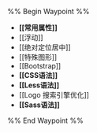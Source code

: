 %% Begin Waypoint %%
- **[[常用属性]]**
- [[浮动]]
- [[绝对定位居中]]
- [[特殊图形]]
- [[Bootstrap]]
- **[[CSS语法]]**
- **[[Less语法]]**
- [[Logo 搜索引擎优化]]
- **[[Sass语法]]**

%% End Waypoint %%
